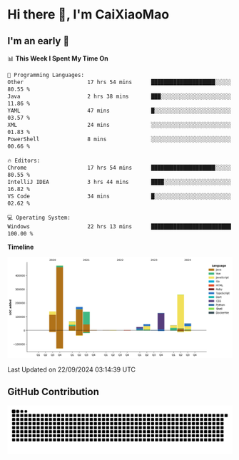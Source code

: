 # Hi there 👋, I'm CaiXiaoMao

## I'm an early 🐤
<!--START_SECTION:waka-->
📊 **This Week I Spent My Time On** 

```text
💬 Programming Languages: 
Other                    17 hrs 54 mins      ████████████████████░░░░░   80.55 % 
Java                     2 hrs 38 mins       ███░░░░░░░░░░░░░░░░░░░░░░   11.86 % 
YAML                     47 mins             █░░░░░░░░░░░░░░░░░░░░░░░░   03.57 % 
XML                      24 mins             ░░░░░░░░░░░░░░░░░░░░░░░░░   01.83 % 
PowerShell               8 mins              ░░░░░░░░░░░░░░░░░░░░░░░░░   00.66 % 

🔥 Editors: 
Chrome                   17 hrs 54 mins      ████████████████████░░░░░   80.55 % 
IntelliJ IDEA            3 hrs 44 mins       ████░░░░░░░░░░░░░░░░░░░░░   16.82 % 
VS Code                  34 mins             █░░░░░░░░░░░░░░░░░░░░░░░░   02.62 % 

💻 Operating System: 
Windows                  22 hrs 13 mins      █████████████████████████   100.00 % 
```

**Timeline**

![Lines of Code chart](https://raw.githubusercontent.com/caixiaomao/caixiaomao/main/assets/bar_graph.png)


 Last Updated on 22/09/2024 03:14:39 UTC
<!--END_SECTION:waka-->

## GitHub Contribution
<picture>
  <source media="(prefers-color-scheme: dark)" srcset="/dist/snake/github-contribution-grid-snake-dark.svg" />
  <source media="(prefers-color-scheme: light)" srcset="/dist/snake/github-contribution-grid-snake.svg" />
  <img alt="github contribution grid snake animation" src="/dist/snake/github-contribution-grid-snake.svg" />
</picture>
